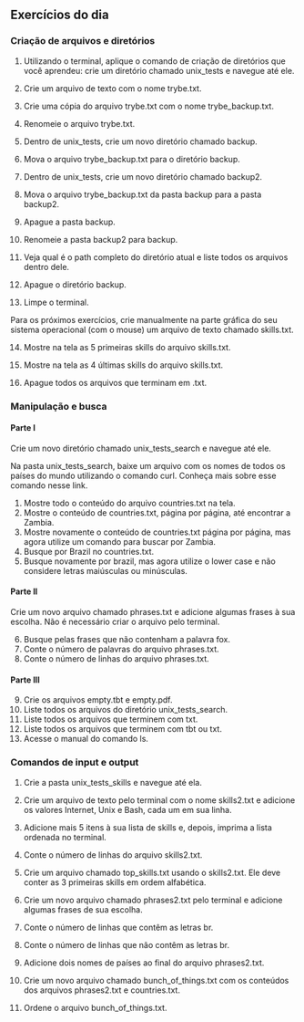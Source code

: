 ## Exercícios do dia

### Criação de arquivos e diretórios

1. Utilizando o terminal, aplique o comando de criação de diretórios que você aprendeu: crie um diretório chamado unix_tests e navegue até ele.

2. Crie um arquivo de texto com o nome trybe.txt.

3. Crie uma cópia do arquivo trybe.txt com o nome trybe_backup.txt.

4. Renomeie o arquivo trybe.txt.

5. Dentro de unix_tests, crie um novo diretório chamado backup.

6. Mova o arquivo trybe_backup.txt para o diretório backup.

7. Dentro de unix_tests, crie um novo diretório chamado backup2.

8. Mova o arquivo trybe_backup.txt da pasta backup para a pasta backup2.

9. Apague a pasta backup.

10. Renomeie a pasta backup2 para backup.

11. Veja qual é o path completo do diretório atual e liste todos os arquivos dentro dele.

12. Apague o diretório backup.

13. Limpe o terminal.

Para os próximos exercícios, crie manualmente na parte gráfica do seu sistema operacional (com o mouse) um arquivo de texto chamado skills.txt.

14. Mostre na tela as 5 primeiras skills do arquivo skills.txt.

15. Mostre na tela as 4 últimas skills do arquivo skills.txt.

16. Apague todos os arquivos que terminam em .txt.

### Manipulação e busca

#### Parte I

Crie um novo diretório chamado unix_tests_search e navegue até ele.

Na pasta unix_tests_search, baixe um arquivo com os nomes de todos os países do mundo utilizando o comando curl. Conheça mais sobre esse comando nesse link.

1. Mostre todo o conteúdo do arquivo countries.txt na tela.
2. Mostre o conteúdo de countries.txt, página por página, até encontrar a Zambia.
3. Mostre novamente o conteúdo de countries.txt página por página, mas agora utilize um comando para buscar por Zambia.
4. Busque por Brazil no countries.txt.
5. Busque novamente por brazil, mas agora utilize o lower case e não considere letras maiúsculas ou minúsculas.

#### Parte II

Crie um novo arquivo chamado phrases.txt e adicione algumas frases à sua escolha. Não é necessário criar o arquivo pelo terminal.

6. Busque pelas frases que não contenham a palavra fox.
7. Conte o número de palavras do arquivo phrases.txt.
8. Conte o número de linhas do arquivo phrases.txt.

#### Parte III

9. Crie os arquivos empty.tbt e empty.pdf.
10. Liste todos os arquivos do diretório unix_tests_search.
11. Liste todos os arquivos que terminem com txt.
12. Liste todos os arquivos que terminem com tbt ou txt.
13. Acesse o manual do comando ls.

### Comandos de input e output

1. Crie a pasta unix_tests_skills e navegue até ela.

2. Crie um arquivo de texto pelo terminal com o nome skills2.txt e adicione os valores Internet, Unix e Bash, cada um em sua linha.

3. Adicione mais 5 itens à sua lista de skills e, depois, imprima a lista ordenada no terminal.

4. Conte o número de linhas do arquivo skills2.txt.

5. Crie um arquivo chamado top_skills.txt usando o skills2.txt. Ele deve conter as 3 primeiras skills em ordem alfabética.

6. Crie um novo arquivo chamado phrases2.txt pelo terminal e adicione algumas frases de sua escolha.

7. Conte o número de linhas que contêm as letras br.

8. Conte o número de linhas que não contêm as letras br.

9. Adicione dois nomes de países ao final do arquivo phrases2.txt.

10. Crie um novo arquivo chamado bunch_of_things.txt com os conteúdos dos arquivos phrases2.txt e countries.txt.

11. Ordene o arquivo bunch_of_things.txt.
